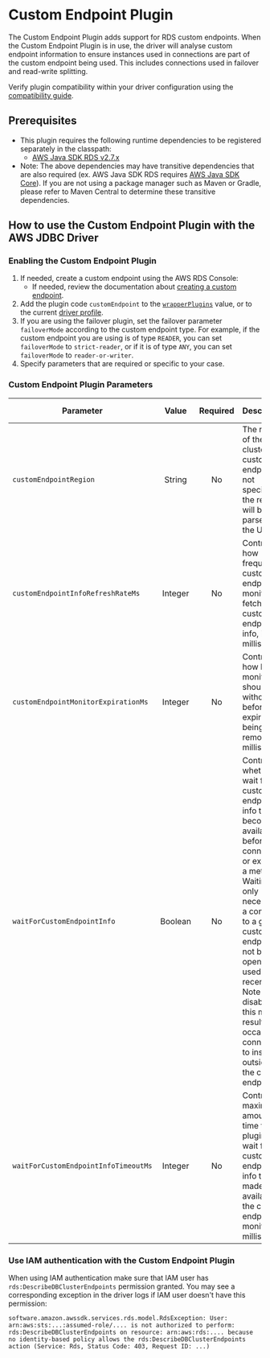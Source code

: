 # Custom Endpoint Plugin

The Custom Endpoint Plugin adds support for RDS custom endpoints. When the Custom Endpoint Plugin is in use, the driver will analyse custom endpoint information to ensure instances used in connections are part of the custom endpoint being used. This includes connections used in failover and read-write splitting.

Verify plugin compatibility within your driver configuration using the [compatibility guide](../Compatibility.md).

## Prerequisites
- This plugin requires the following runtime dependencies to be registered separately in the classpath:
    - [AWS Java SDK RDS v2.7.x](https://central.sonatype.com/artifact/software.amazon.awssdk/rds)
- Note: The above dependencies may have transitive dependencies that are also required (ex. AWS Java SDK RDS requires [AWS Java SDK Core](https://central.sonatype.com/artifact/software.amazon.awssdk/aws-core/)). If you are not using a package manager such as Maven or Gradle, please refer to Maven Central to determine these transitive dependencies.

## How to use the Custom Endpoint Plugin with the AWS JDBC Driver

### Enabling the Custom Endpoint Plugin

1. If needed, create a custom endpoint using the AWS RDS Console:
    - If needed, review the documentation about [creating a custom endpoint](https://docs.aws.amazon.com/AmazonRDS/latest/AuroraUserGuide/aurora-custom-endpoint-creating.html).
2. Add the plugin code `customEndpoint` to the [`wrapperPlugins`](../UsingTheJdbcDriver.md#connection-plugin-manager-parameters) value, or to the current [driver profile](../UsingTheJdbcDriver.md#connection-plugin-manager-parameters).
3. If you are using the failover plugin, set the failover parameter `failoverMode` according to the custom endpoint type. For example, if the custom endpoint you are using is of type `READER`, you can set `failoverMode` to `strict-reader`, or if it is of type `ANY`, you can set `failoverMode` to `reader-or-writer`.
4. Specify parameters that are required or specific to your case.

### Custom Endpoint Plugin Parameters

| Parameter                            |  Value  | Required | Description                                                                                                                                                                                                                                                                                                                          | Default Value         | Example Value |
|--------------------------------------|:-------:|:--------:|:-------------------------------------------------------------------------------------------------------------------------------------------------------------------------------------------------------------------------------------------------------------------------------------------------------------------------------------|-----------------------|---------------|
| `customEndpointRegion`               | String  |    No    | The region of the cluster's custom endpoints. If not specified, the region will be parsed from the URL.                                                                                                                                                                                                                              | `null`                | `us-west-1`   |
| `customEndpointInfoRefreshRateMs`    | Integer |    No    | Controls how frequently custom endpoint monitors fetch custom endpoint info, in milliseconds.                                                                                                                                                                                                                                        | `30000`               | `20000`       |
| `customEndpointMonitorExpirationMs`  | Integer |    No    | Controls how long a monitor should run without use before expiring and being removed, in milliseconds.                                                                                                                                                                                                                               | `900000` (15 minutes) | `600000`      |
| `waitForCustomEndpointInfo`          | Boolean |    No    | Controls whether to wait for custom endpoint info to become available before connecting or executing a method. Waiting is only necessary if a connection to a given custom endpoint has not been opened or used recently. Note that disabling this may result in occasional connections to instances outside of the custom endpoint. | `true`                | `true`        |
| `waitForCustomEndpointInfoTimeoutMs` | Integer |    No    | Controls the maximum amount of time that the plugin will wait for custom endpoint info to be made available by the custom endpoint monitor, in milliseconds.                                                                                                                                                                         | `5000`                | `7000`        |

### Use IAM authentication with the Custom Endpoint Plugin

When using IAM authentication make sure that IAM user has `rds:DescribeDBClusterEndpoints` permission granted. You may see a corresponding exception in the driver logs if IAM user doesn't have this permission:

```
software.amazon.awssdk.services.rds.model.RdsException: User: arn:aws:sts:...:assumed-role/.... is not authorized to perform: rds:DescribeDBClusterEndpoints on resource: arn:aws:rds:.... because no identity-based policy allows the rds:DescribeDBClusterEndpoints action (Service: Rds, Status Code: 403, Request ID: ...) 
```
